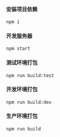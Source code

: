 #### 安装项目依赖
```
npm i
```

#### 开发服务器
```
npm start
```

#### 测试环境打包
```
npm run build:test
```

#### 开发环境打包
```
npm run build:dev
```

#### 生产环境打包
```
npm run build
```